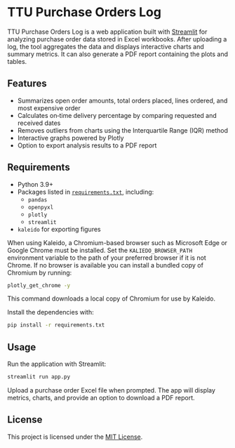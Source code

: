 # TTU Purchase Orders Log

TTU Purchase Orders Log is a web application built with [Streamlit](https://streamlit.io/) for analyzing purchase order data stored in Excel workbooks. After uploading a log, the tool aggregates the data and displays interactive charts and summary metrics. It can also generate a PDF report containing the plots and tables.

## Features

- Summarizes open order amounts, total orders placed, lines ordered, and most expensive order
- Calculates on‑time delivery percentage by comparing requested and received dates
- Removes outliers from charts using the Interquartile Range (IQR) method
- Interactive graphs powered by Plotly
- Option to export analysis results to a PDF report

## Requirements

- Python 3.9+
- Packages listed in [`requirements.txt`](requirements.txt), including:
  - `pandas`
  - `openpyxl`
  - `plotly`
  - `streamlit`
- `kaleido` for exporting figures

When using Kaleido, a Chromium-based browser such as Microsoft Edge or Google
Chrome must be installed. Set the `KALIEDO_BROWSER_PATH` environment variable
to the path of your preferred browser if it is not Chrome. If no browser is
available you can install a bundled copy of Chromium by running:

```bash
plotly_get_chrome -y
```

This command downloads a local copy of Chromium for use by Kaleido.

Install the dependencies with:

```bash
pip install -r requirements.txt
```

## Usage

Run the application with Streamlit:

```bash
streamlit run app.py
```

Upload a purchase order Excel file when prompted. The app will display metrics, charts, and provide an option to download a PDF report.

## License

This project is licensed under the [MIT License](LICENSE).
